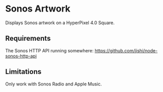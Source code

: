 # Sonos Artwork

Displays Sonos artwork on a HyperPixel 4.0 Square.

## Requirements

The Sonos HTTP API running somewhere: https://github.com/jishi/node-sonos-http-api

## Limitations

Only work with Sonos Radio and Apple Music.